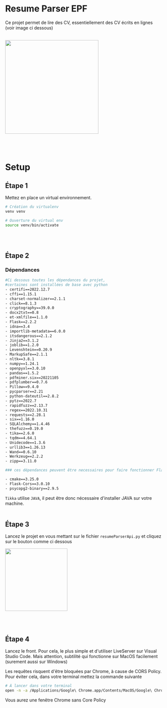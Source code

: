 # Resume Parser EPF

Ce projet permet de lire des CV, essentiellement des CV écrits en lignes (voir image ci dessous)<br/><br/>

<img src="https://binaries.templates.cdn.office.net/support/templates/en-us/lt02918880_quantized.png" width="300" >
<br/><br/><br/><br/>

# Setup
## Étape 1

Mettez en place un virtual environnement.
```bash 
# Création du virtualenv
venv venv

# Ouverture du virtual env
source venv/bin/activate
```
<br/><br/>
## Étape 2
### Dépendances

```bash 
#Ci dessous toutes les dépendances du projet, 
#certaines sont installées de base avec python
- certifi==2022.12.7
- cffi==1.15.1
- charset-normalizer==2.1.1
- click==8.1.3
- cryptography==39.0.0
- docx2txt==0.8
- et-xmlfile==1.1.0
- Flask==2.2.2
- idna==3.4
- importlib-metadata==6.0.0
- itsdangerous==2.1.2
- Jinja2==3.1.2
- joblib==1.2.0
- Levenshtein==0.20.9
- MarkupSafe==2.1.1
- nltk==3.8.1
- numpy==1.24.1
- openpyxl==3.0.10
- pandas==1.5.2
- pdfminer.six==20221105
- pdfplumber==0.7.6
- Pillow==9.4.0
- pycparser==2.21
- python-dateutil==2.8.2
- pytz==2022.7
- rapidfuzz==2.13.7
- regex==2022.10.31
- requests==2.28.1
- six==1.16.0
- SQLAlchemy==1.4.46
- thefuzz==0.19.0
- tika==2.6.0
- tqdm==4.64.1
- Unidecode==1.3.6
- urllib3==1.26.13
- Wand==0.6.10
- Werkzeug==2.2.2
- zipp==3.11.0

### ces dépendances peuvent être necessaires pour faire fonctionner Flask-Cors. à installer au cas où l'étape 4 ne fonctionne pas

- cmake==3.25.0 
- Flask-Cors==3.0.10
- psycopg2-binary==2.9.5
```

`Tikka` utilise `JAVA`, il peut être donc nécessaire d'installer JAVA sur votre machine. 
<br/><br/>
## Étape 3 
Lancez le projet en vous mettant sur le fichier `resumeParserApi.py` et cliquez sur le bouton comme ci dessous

<img src="https://i.stack.imgur.com/Y5OKl.png" width="200" >

<br/><br/>
## Étape 4
Lancez le front. Pour cela, le plus simple et d'utiliser LiveServer sur Visual Studio Code. 
Mais attention, subtilité qui fonctionne sur MacOS facilement (surement aussi sur Windows)

Les requêtes risquent d'être bloquées par Chrome, à cause de CORS Policy. Pour éviter cela, dans votre terminal mettez la commande suivante 

```bash 
# À lancer dans votre terminal
open -n -a /Applications/Google\ Chrome.app/Contents/MacOS/Google\ Chrome --args --user-data-dir="/tmp/chrome_dev_test" --disable-web-security
```

Vous aurez une fenêtre Chrome sans Core Policy 